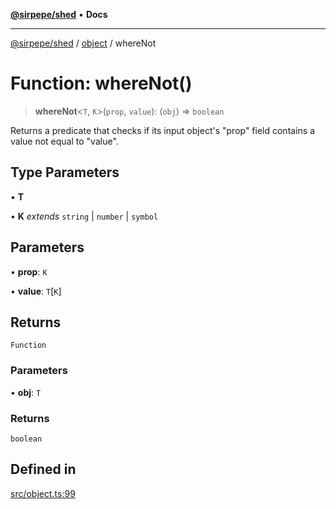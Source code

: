 [**@sirpepe/shed**](../../README.md) • **Docs**

***

[@sirpepe/shed](../../README.md) / [object](../README.md) / whereNot

# Function: whereNot()

> **whereNot**\<`T`, `K`\>(`prop`, `value`): (`obj`) => `boolean`

Returns a predicate that checks if its input object's "prop" field contains a
value not equal to "value".

## Type Parameters

• **T**

• **K** *extends* `string` \| `number` \| `symbol`

## Parameters

• **prop**: `K`

• **value**: `T`\[`K`\]

## Returns

`Function`

### Parameters

• **obj**: `T`

### Returns

`boolean`

## Defined in

[src/object.ts:99](https://github.com/SirPepe/shed/blob/36009fde0fee9ee53321ca81309876bbb49851e3/src/object.ts#L99)
